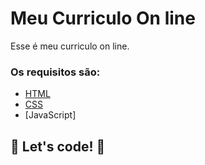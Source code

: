 # Meu Curriculo On line

Esse é meu curriculo on line.

### Os requisitos são:

* [HTML](https://www.w3schools.com/html/)
* [CSS](https://developer.mozilla.org/pt-BR/docs/Web/CSS)
* [JavaScript]

## 🚀 Let's code! 🚀
